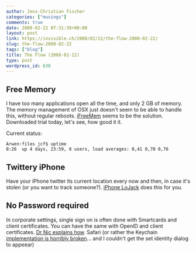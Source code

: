 ```yaml
---
author: Jens-Christian Fischer
categories: ["musings"]
comments: true
date: 2008-02-22 07:31:39+00:00
layout: post
link: https://invisible.ch/2008/02/22/the-flow-2008-02-22/
slug: the-flow-2008-02-22
tags: ["blog"]
title: The Flow (2008-02-22)
type: post
wordpress_id: 638
---
```


Free Memory
-----------

I have too many applications open all the time, and only 2 GB of memory. The memory management of OSX just doesn't seem to be able to handle this, without regular reboots. [iFreeMem][1] seems to be the solution. Downloaded trial today, let's see, how good it it. 

Current status:

    Arwen:files jcf$ uptime
    8:26  up 4 days, 23:59, 8 users, load averages: 0,41 0,70 0,76


Twittery iPhone
---------------

Have your iPhone twitter its current location every now and then, in case it's stolen (or you want to track someone?). [iPhone LoJack][2] does this for you.


No Password required
--------------------

In corporate settings, single sign on is often done with Smartcards and client certificates. You can have the same with OpenID and client certificates. [Dr Nic explains how][3]. Safari (or rather the Keychain [implementation is horribly broken][4]... and I couldn't get the set identity dialog to appeear)


[1]: https://www.activata.co.uk/ifreemem/
[2]: https://www.tuaw.com/2008/02/21/tuaw-responds-iphone-lojack
[3]: https://drnicwilliams.com/2008/02/22/zero-sign-on-with-client-certificates/
[4]: https://discussions.apple.com/thread.jspa?messageID=6321649

